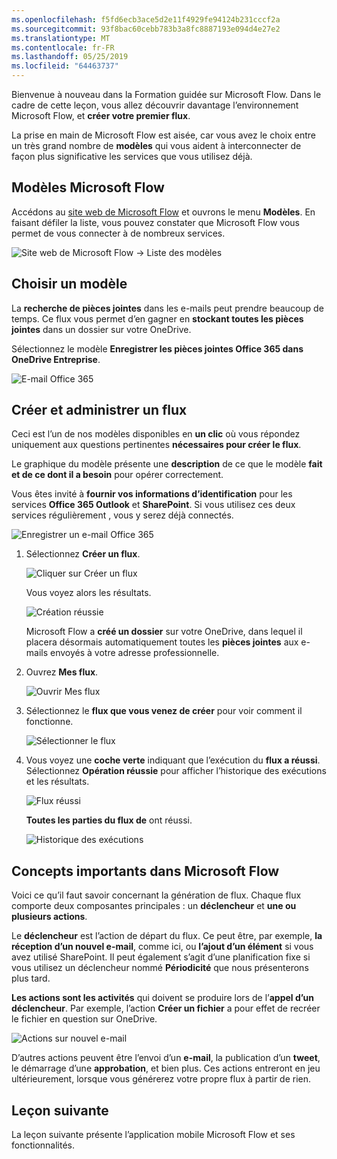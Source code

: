 ```yaml
---
ms.openlocfilehash: f5fd6ecb3ace5d2e11f4929fe94124b231cccf2a
ms.sourcegitcommit: 93f8bac60cebb783b3a8fc8887193e094d4e27e2
ms.translationtype: MT
ms.contentlocale: fr-FR
ms.lasthandoff: 05/25/2019
ms.locfileid: "64463737"
---
```

Bienvenue à nouveau dans la Formation guidée sur Microsoft Flow. Dans le cadre de cette leçon, vous allez découvrir davantage l’environnement Microsoft Flow, et **créer votre premier flux**.

La prise en main de Microsoft Flow est aisée, car vous avez le choix entre un très grand nombre de **modèles** qui vous aident à interconnecter de façon plus significative les services que vous utilisez déjà.  

## <a name="microsoft-flow-templates"></a>Modèles Microsoft Flow
Accédons au [site web de Microsoft Flow](https://ms.flow.microsoft.com) et ouvrons le menu **Modèles**. En faisant défiler la liste, vous pouvez constater que Microsoft Flow vous permet de vous connecter à de nombreux services.

![Site web de Microsoft Flow -> Liste des modèles](./media/learning-create-a-flow/template-list.png)

## <a name="choose-a-template"></a>Choisir un modèle
La **recherche de pièces jointes** dans les e-mails peut prendre beaucoup de temps. Ce flux vous permet d’en gagner en **stockant toutes les pièces jointes** dans un dossier sur votre OneDrive.

Sélectionnez le modèle **Enregistrer les pièces jointes Office 365 dans OneDrive Entreprise**.

![E-mail Office 365](./media/learning-create-a-flow/office-365-email.png)

## <a name="create-and-administer-a-flow"></a>Créer et administrer un flux
Ceci est l’un de nos modèles disponibles en **un clic** où vous répondez uniquement aux questions pertinentes **nécessaires pour créer le flux**.

Le graphique du modèle présente une **description** de ce que le modèle **fait et de ce dont il a besoin** pour opérer correctement.

Vous êtes invité à **fournir vos informations d’identification** pour les services **Office 365 Outlook** et **SharePoint**. Si vous utilisez ces deux services régulièrement , vous y serez déjà connectés.

![Enregistrer un e-mail Office 365](./media/learning-create-a-flow/save-flow-office-description.png)

1. Sélectionnez **Créer un flux**.
   
    ![Cliquer sur Créer un flux](./media/learning-create-a-flow/click-create-flow.png)
   
    Vous voyez alors les résultats. 
   
    ![Création réussie](./media/learning-create-a-flow/create-successful.png)
   
    Microsoft Flow a **créé un dossier** sur votre OneDrive, dans lequel il placera désormais automatiquement toutes les **pièces jointes** aux e-mails envoyés à votre adresse professionnelle.
2. Ouvrez **Mes flux**.
   
    ![Ouvrir Mes flux](./media/learning-create-a-flow/click-my-flows.png)
3. Sélectionnez le **flux que vous venez de créer** pour voir comment il fonctionne.
   
    ![Sélectionner le flux](./media/learning-create-a-flow/click-the-flow.png)
4. Vous voyez une **coche verte** indiquant que l’exécution du **flux a réussi**. Sélectionnez **Opération réussie** pour afficher l’historique des exécutions et les résultats.
   
    ![Flux réussi](./media/learning-create-a-flow/flow-successful.png)
   
    **Toutes les parties du flux de** ont réussi. 
   
    ![Historique des exécutions](./media/learning-create-a-flow/run-history.png)

## <a name="important-concepts-in-microsoft-flow"></a>Concepts importants dans Microsoft Flow
Voici ce qu’il faut savoir concernant la génération de flux. Chaque flux comporte deux composantes principales : un **déclencheur** et **une ou plusieurs actions**. 

Le **déclencheur** est l’action de départ du flux. Ce peut être, par exemple, **la réception d’un nouvel e-mail**, comme ici, ou **l’ajout d’un élément** si vous avez utilisé SharePoint. Il peut également s’agit d’une planification fixe si vous utilisez un déclencheur nommé **Périodicité** que nous présenterons plus tard.

**Les actions sont les activités** qui doivent se produire lors de l’**appel d’un déclencheur**. Par exemple, l’action **Créer un fichier** a pour effet de recréer le fichier en question sur OneDrive.

![Actions sur nouvel e-mail](./media/learning-create-a-flow/trigger-or-action.png)

D’autres actions peuvent être l’envoi d’un **e-mail**, la publication d’un **tweet**, le démarrage d’une **approbation**, et bien plus.
Ces actions entreront en jeu ultérieurement, lorsque vous générerez votre propre flux à partir de rien. 

## <a name="next-lesson"></a>Leçon suivante
La leçon suivante présente l’application mobile Microsoft Flow et ses fonctionnalités. 

